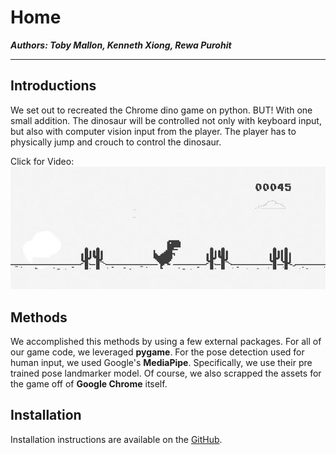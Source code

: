 # Home

_**Authors: Toby Mallon, Kenneth Xiong, Rewa Purohit**_

----
## Introductions
We set out to recreated the Chrome dino game on python. BUT! With one small addition. The dinosaur will be controlled not only with keyboard input, but also with computer vision input from the player. The player has to physically jump and crouch to control the dinosaur.

Click for Video:
[![Video of Game](./src/img.jpg)](https://drive.google.com/file/d/11c9TbGPQL_-kQhaxxr3gAKofMoe_5bBH/view?usp=sharing )





## Methods
We accomplished this methods by using a few external packages. For all of our game code, we leveraged **pygame**. For the pose detection used for human input, we used Google's **MediaPipe**. Specifically, we use their pre trained pose landmarker model. Of course, we also scrapped the assets for the game off of **Google Chrome** itself.

## Installation
Installation instructions are available on the [GitHub](https://github.com/olincollege/dino_pygame).